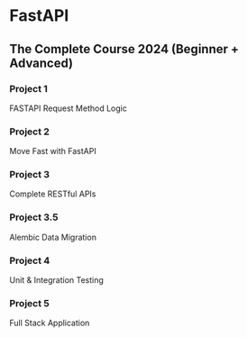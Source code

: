# FastAPI
## The Complete Course 2024 (Beginner + Advanced)

### Project 1
FASTAPI Request Method Logic
### Project 2
Move Fast with FastAPI
### Project 3
Complete RESTful APIs
### Project 3.5
Alembic Data Migration
### Project 4
Unit & Integration Testing
### Project 5
Full Stack Application
